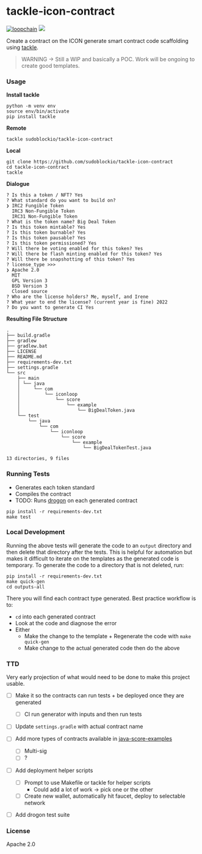 # tackle-icon-contract

[![loopchain](https://img.shields.io/badge/ICON-API-blue?logoColor=white&logo=icon&labelColor=31B8BB)](https://shields.io) 
![](https://github.com/sudoblockio/tackle-icon-sc-poc/workflows/push-main/badge.svg?branch=main) 

Create a contract on the ICON  generate smart contract code scaffolding using [tackle](https://github.com/sudoblockio/tackle). 

> WARNING -> Still a WIP and basically a POC. Work will be ongoing to create good templates.

### Usage 

**Install tackle**
```shell
python -m venv env 
source env/bin/activate
pip install tackle 
```

**Remote**
```shell
tackle sudoblockio/tackle-icon-contract
```

**Local**
```shell
git clone https://github.com/sudoblockio/tackle-icon-contract
cd tackle-icon-contract
tackle 
```

**Dialogue**
```text
? Is this a token / NFT? Yes
? What standard do you want to build on? 
❯ IRC2 Fungible Token
  IRC3 Non-Fungible Token
  IRC31 Non-Fungible Token
? What is the token name? Big Deal Token
? Is this token mintable? Yes
? Is this token burnable? Yes
? Is this token pausable? Yes
? Is this token permissioned? Yes
? Will there be voting enabled for this token? Yes
? Will there be flash minting enabled for this token? Yes
? Will there be snapshotting of this token? Yes
? license_type >>> 
❯ Apache 2.0
  MIT
  GPL Version 3
  BSD Version 3
  Closed source
? Who are the license holders? Me, myself, and Irene
? What year to end the license? (current year is fine) 2022
? Do you want to generate CI Yes
```

**Resulting File Structure**

```text
.
├── build.gradle
├── gradlew
├── gradlew.bat
├── LICENSE
├── README.md
├── requirements-dev.txt
├── settings.gradle
└── src
    ├── main
    │ └── java
    │     └── com
    │         └── iconloop
    │             └── score
    │                 └── example
    │                     └── BigDealToken.java
    └── test
        └── java
            └── com
                └── iconloop
                    └── score
                        └── example
                            └── BigDealTokenTest.java

13 directories, 9 files
```

### Running Tests 

- Generates each token standard
- Compiles the contract 
- TODO: Runs [drogon](https://github.com/icon-community/drogon) on each generated contract 

```shell
pip install -r requirements-dev.txt
make test 
```

### Local Development 

Running the above tests will generate the code to an `output` directory and then delete that directory after the tests. This is helpful for automation but makes it difficult to iterate on the templates as the generated code is temporary. To generate the code to a directory that is not deleted, run: 

```shell
pip install -r requirements-dev.txt
make quick-gen
cd outputs-all
```

There you will find each contract type generated. Best practice workflow is to:

- `cd` into each generated contract
- Look at the code and diagnose the error
- Either
  - Make the change to the template + Regenerate the code with `make quick-gen`
  - Make change to the actual generated code then do the above

### TTD 

Very early projection of what would need to be done to make this project usable. 

- [ ] Make it so the contracts can run tests + be deployed once they are generated 
  - [ ] CI run generator with inputs and then run tests  
- [ ] Update `settings.gradle` with actual contract name 
- [ ] Add more types of contracts available in [java-score-examples](https://github.com/icon-project/java-score-examples)
  - [ ] Multi-sig 
  - [ ] ?
- [ ] Add deployment helper scripts 
  - [ ] Prompt to use Makefile or tackle for helper scripts
    - Could add a lot of work -> pick one or the other 
  - [ ] Create new wallet, automatically hit faucet, deploy to selectable network 
- [ ] Add drogon test suite 


### License 

Apache 2.0
